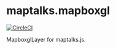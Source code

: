 # maptalks.mapboxgl

[![CircleCI](https://circleci.com/gh/maptalks/maptalks.mapboxgl.svg?style=shield)](https://circleci.com/gh/MapTalks/maptalks.mapboxgl)

MapboxglLayer for maptalks.js.

